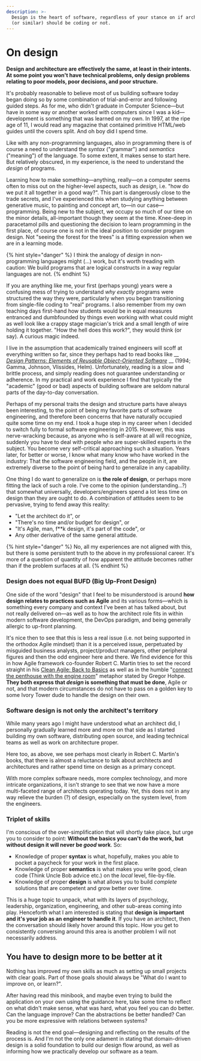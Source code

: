 ```yaml
---
description: >-
  Design is the heart of software, regardless of your stance on if architects
  (or similar) should be coding or not.
---
```


# On design

**Design and architecture are effectively the same, at least in their intents. At some point you won't have technical problems, only design problems relating to poor models, poor decisions, and poor structure.**

It's probably reasonable to believe most of us building software today began doing so by some combination of trial-and-error and following guided steps. As for me, who didn't graduate in Computer Science—but have in some way or another worked with computers since I was a kid—development is something that was learned on my own. In 1997, at the ripe age of 11, I would read any magazine that contained primitive HTML/web guides until the covers split. And oh boy did I spend time.

Like with any non-programming languages, also in programming there is of course a need to understand the _syntax_ ("grammar") and _semantics_ ("meaning") of the language. To some extent, it makes sense to start here. But relatively obscured, in my experience, is the need to understand the _design_ of programs.

Learning how to make something—anything, really—on a computer seems often to miss out on the higher-level aspects, such as _design_, i.e. "how do we put it all together in a good way?". This part is dangerously close to the trade secrets, and I've experienced this when studying anything between generative music, to painting and concept art, to—in our case—programming. Being new to the subject, we occupy so much of our time on the minor details, all-important though they seem at the time. Knee-deep in paracetamol pills and questioning the decision to learn programming in the first place, of course one is not in the ideal position to consider program design. Not "seeing the forest for the trees" is a fitting expression when we are in a learning mode.

{% hint style="danger" %}
I think the analogy of _design_ in non-programming languages might (...) work, but it's worth treading with caution: We build programs that are logical constructs in a way regular languages are not.
{% endhint %}

If you are anything like me, your first (perhaps young) years were a confusing mess of trying to understand _why exactly_ programs were structured the way they were, particularly when you began transitioning from single-file coding to "real" programs. I also remember from my own teaching days first-hand how students would be in equal measures entranced and dumbfounded by things even working with what could might as well look like a crappy stage magician's trick and a small length of wire holding it together. "How the hell does this work?", they would think (or say). A curious magic indeed.

I live in the assumption that academically trained engineers will scoff at everything written so far, since they perhaps had to read books like __ [_Design Patterns: Elements of Reusable Object-Oriented Software_](https://www.goodreads.com/book/show/85009.Design\_Patterns) __ (1994; Gamma, Johnson, Vlissides, Helm). Unfortunately, reading is a slow and brittle process, and simply reading does not guarantee understanding or adherence. In my practical and work experience I find that typically the "academic" (good or bad) aspects of building software are seldom natural parts of the day-to-day conversation.

Perhaps of my personal traits the design and structure parts have always been interesting, to the point of being my favorite parts of software engineering, and therefore been concerns that have naturally occupied quite some time on my end. I took a huge step in my career when I decided to switch fully to formal software engineering in 2015. However, this was nerve-wracking because, as anyone who is self-aware at all will recognize, suddenly you have to deal with people who are super-skilled experts in the subject. You become very self-critical approaching such a situation. Years later, for better or worse, I know what many know who have worked in the industry: That the software engineering field, and the people in it, are extremely diverse to the point of being hard to generalize in any capability.

One thing I do want to generalize on is **the role of design**, or perhaps more fitting the lack of such a role. I've come to the opinion (understanding...?) that somewhat universally, developers/engineers spend a lot less time on design than they are ought to do. A combination of attitudes seem to be pervasive, trying to fend away this reality:

* "Let the architect do it", or
* "There's no time and/or budget for design", or
* "It's Agile, man, f\*\*k design, it's part of the code", or
* Any other derivative of the same general attitude.

{% hint style="danger" %}
No, all my experiences are not aligned with this, but there is some persistent truth to the above in my professional career. It's more of a question of quantity of how apparent the attitude becomes rather than if the problem surfaces at all.
{% endhint %}

### Design does not equal BUFD (Big Up-Front Design)

One side of the word "design" that I feel to be misunderstood is around **how design relates to practices such as Agile** and its various forms—which is something every company and context I've been at has talked about, but not really delivered on—as well as to how the architect role fits in within modern software development, the DevOps paradigm, and being generally allergic to up-front planning.

It's nice then to see that this is less a real issue (i.e. not being supported in the orthodox Agile mindset) than it is a perceived issue, perpetuated by misguided business analysts, project/product managers, other peripheral figures and then the odd engineer here and there. We find evidence for this in how Agile framework co-founder Robert C. Martin tries to set the record straight in his [Clean Agile: Back to Basics](https://www.oreilly.com/library/view/clean-agile-back/9780135782002/) as well as in the humble "[connect the penthouse with the engine room](https://architectelevator.com)" metaphor stated by Gregor Hohpe. **They both express that **_**design**_** is something that must be done**, Agile or not, and that modern circumstances do not have to pass on a golden key to some Ivory Tower dude to handle the design on their own.

### Software design is not only the architect's territory

While many years ago I might have understood what an architect did, I personally gradually learned more and more on that side as I started building my own software, distributing open source, and leading technical teams as well as work on architecture proper.

Here too, as above, we see perhaps most clearly in Robert C. Martin's books, that there is almost a reluctance to talk about architects and architectures and rather spend time on design as a primary concept.

With more complex software needs, more complex technology, and more intricate organizations, it isn't strange to see that we now have a more multi-faceted range of architects operating today. Yet, this does not in any way relieve the burden (?) of design, especially on the system level, from the engineers.

### Triplet of skills

I'm conscious of the over-simplification that will shortly take place, but urge you to consider to point: **Without the basics you can't do the work, but without design it will never be **_**good**_** work**. So:

* Knowledge of proper **syntax** is what, hopefully, makes you able to pocket a paycheck for your work in the first place.
* Knowledge of proper **semantics** is what makes you write good, clean code (Think Uncle Bob advice etc.) on the _local_ level, file-by-file.
* Knowledge of proper **design** is what allows you to build _complete_ solutions that are competent and grow better over time.

This is a huge topic to unpack, what with its layers of psychology, leadership, organization, engineering, and other sub-areas coming into play. Henceforth what I am interested is stating that **design is important and it's your job as an engineer to handle it**. If you have an architect, then the conversation should likely hover around this topic. How you get to consistently conversing around this area is another problem I will not necessarily address.

## You have to design more to be better at it

Nothing has improved my own skills as much as setting up small projects with clear goals. Part of those goals should always be "What do I want to improve on, or learn?".

After having read this minibook, and maybe even trying to build the application on your own using the guidance here, take some time to reflect on what didn't make sense, what was hard, what you feel you can do better. Can the language improve? Can the abstractions be better handled? Can you be more expressive with relations between systems?

Reading is not the end goal—designing and reflecting on the results of the process is. And I'm not the only one adament in stating that domain-driven design is a solid foundation to build our design flow around, as well as informing how we practically develop our software as a team.
